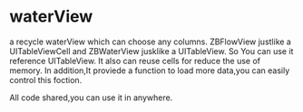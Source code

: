 waterView
=========

a recycle waterView which can choose any columns.
ZBFlowView justlike a UITableViewCell and ZBWaterView jusklike a UITableView.
So You can use it reference UITableView.
It also can reuse cells for reduce the use of memory.
In addition,It proviede a function to load more data,you can easily control this foction.

All code shared,you can use it in anywhere. 
